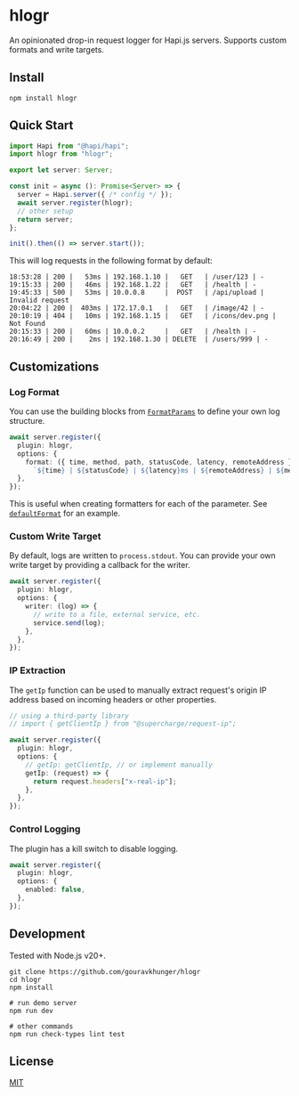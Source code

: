 # hlogr

An opinionated drop-in request logger for Hapi.js servers. Supports custom formats and write targets.

## Install

```shell
npm install hlogr
```

## Quick Start

```ts
import Hapi from "@hapi/hapi";
import hlogr from "hlogr";

export let server: Server;

const init = async (): Promise<Server> => {
  server = Hapi.server({ /* config */ });
  await server.register(hlogr);
  // other setup
  return server;
};

init().then(() => server.start());
```

This will log requests in the following format by default:

```
18:53:28 | 200 |   53ms | 192.168.1.10 |   GET   | /user/123 | -
19:15:33 | 200 |   46ms | 192.168.1.22 |   GET   | /health | -
19:45:33 | 500 |   53ms | 10.0.0.8     |  POST   | /api/upload | Invalid request
20:04:22 | 200 |  403ms | 172.17.0.1   |   GET   | /image/42 | -
20:10:19 | 404 |   10ms | 192.168.1.15 |   GET   | /icons/dev.png | Not Found
20:15:33 | 200 |   60ms | 10.0.0.2     |   GET   | /health | -
20:16:49 | 200 |    2ms | 192.168.1.30 | DELETE  | /users/999 | -
```

## Customizations

### Log Format

You can use the building blocks from [`FormatParams`](https://github.com/gouravkhunger/hlogr/blob/main/packages/hlogr/src/types.ts#L9) to define your own log structure.

```ts
await server.register({
  plugin: hlogr,
  options: {
    format: ({ time, method, path, statusCode, latency, remoteAddress }) =>
      `${time} | ${statusCode} | ${latency}ms | ${remoteAddress} | ${method} | ${path}\n`,
  },
});
```

This is useful when creating formatters for each of the parameter. See [`defaultFormat`](https://github.com/gouravkhunger/hlogr/blob/main/packages/hlogr/src/utils.ts#L3) for an example.

### Custom Write Target

By default, logs are written to `process.stdout`. You can provide your own write target by providing a callback for the writer.

```ts
await server.register({
  plugin: hlogr,
  options: {
    writer: (log) => {
      // write to a file, external service, etc.
      service.send(log);
    },
  },
});
```

### IP Extraction

The `getIp` function can be used to manually extract request's origin IP address based on incoming headers or other properties.

```ts
// using a third-party library
// import { getClientIp } from "@supercharge/request-ip";

await server.register({
  plugin: hlogr,
  options: {
    // getIp: getClientIp, // or implement manually
    getIp: (request) => {
      return request.headers["x-real-ip"];
    },
  },
});
```

### Control Logging

The plugin has a kill switch to disable logging.

```ts
await server.register({
  plugin: hlogr,
  options: {
    enabled: false,
  },
});
```

## Development

Tested with Node.js v20+.

```shell
git clone https://github.com/gouravkhunger/hlogr
cd hlogr
npm install

# run demo server
npm run dev

# other commands
npm run check-types lint test
```

## License

[MIT](https://github.com/gouravkhunger/hlogr/blob/main/LICENSE)
